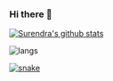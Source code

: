 ### Hi there 👋

<!--
**surendra1233/surendra1233** is a ✨ _special_ ✨ repository because its `README.md` (this file) appears on your GitHub profile.

Here are some ideas to get you started:

- 🔭 I’m currently working on ...
- 🌱 I’m currently learning ...
- 👯 I’m looking to collaborate on ...
- 🤔 I’m looking for help with ...
- 💬 Ask me about ...
- 📫 How to reach me: ...
- 😄 Pronouns: ...
- ⚡ Fun fact: ...
-->

[![Surendra's github stats](https://github-readme-stats.vercel.app/api?username=surendra1233&title_color=f4ff04&text_color=fff249&icon_color=ffdb62&bg_color=000000&hide_border=true)](https://github.com/anuraghazra/github-readme-stats)

![langs](https://github-readme-stats.vercel.app/api/top-langs/?username=surendra1233&layout=compact&title_color=f4ff04&text_color=fff249&icon_color=ffdb62&bg_color=000000&hide_border=true&langs_count=12)

[![snake](https://raw.githubusercontent.com/surendra1233/surendra1233/output/github-contribution-grid-snake-dark.svg)](https://github.com/marketplace/actions/generate-snake-game-from-github-contribution-grid)
